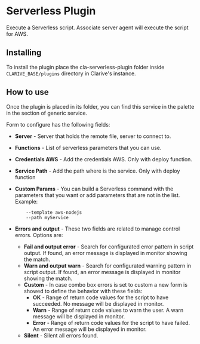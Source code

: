# Serverless Plugin

Execute a Serverless script. Associate server agent will execute the script for AWS.

## Installing

To install the plugin place the cla-serverless-plugin folder inside `CLARIVE_BASE/plugins`
directory in Clarive's instance.

## How to use

Once the plugin is placed in its folder, you can find this service in the palette in the section of generic service.

Form to configure has the following fields:

- **Server** - Server that holds the remote file, server to connect to.
- **Functions** - List of serverless parameters that you can use.
- **Credentials AWS** - Add the credentials AWS. Only with deploy function.
- **Service Path** - Add the path where is the service. Only with deploy function
- **Custom Params** - You can build a Serverless command with the parameters that you want or add parameters that are not in the list. Example:

          --template aws-nodejs
          --path myService

- **Errors and output** - These two fields are related to manage control errors. Options are:
   - **Fail and output error** - Search for configurated error pattern in script output. If found, an error message is displayed in monitor showing the match.
   - **Warn and output warn** - Search for configurated warning pattern in script output. If found, an error message is displayed in monitor showing the match.
   - **Custom** - In case combo box errors is set to custom a new form is showed to define the behavior with these fields:
      - **OK** - Range of return code values for the script to have succeeded. No message will be displayed in monitor.
      - **Warn** - Range of return code values to warn the user. A warn message will be displayed in monitor.
      - **Error** - Range of return code values for the script to have failed. An error message will be displayed in monitor.
   - **Silent** - Silent all errors found.


